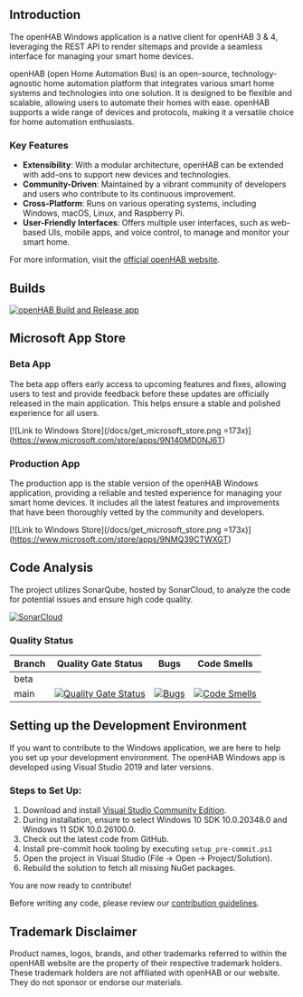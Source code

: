 ## Introduction
The openHAB Windows application is a native client for openHAB 3 & 4, leveraging the REST API to render sitemaps and provide a seamless interface for managing your smart home devices.

openHAB (open Home Automation Bus) is an open-source, technology-agnostic home automation platform that integrates various smart home systems and technologies into one solution. It is designed to be flexible and scalable, allowing users to automate their homes with ease. openHAB supports a wide range of devices and protocols, making it a versatile choice for home automation enthusiasts.

### Key Features
- **Extensibility**: With a modular architecture, openHAB can be extended with add-ons to support new devices and technologies.
- **Community-Driven**: Maintained by a vibrant community of developers and users who contribute to its continuous improvement.
- **Cross-Platform**: Runs on various operating systems, including Windows, macOS, Linux, and Raspberry Pi.
- **User-Friendly Interfaces**: Offers multiple user interfaces, such as web-based UIs, mobile apps, and voice control, to manage and monitor your smart home.

For more information, visit the [official openHAB website](https://www.openhab.org/).

## Builds
[![openHAB Build and Release app](https://github.com/openhab/openhab-windows/actions/workflows/openhab.yml/badge.svg)](https://github.com/openhab/openhab-windows/actions/workflows/openhab.yml)

## Microsoft App Store

### Beta App
The beta app offers early access to upcoming features and fixes, allowing users to test and provide feedback before these updates are officially released in the main application. This helps ensure a stable and polished experience for all users.

[![Link to Windows Store](/docs/get_microsoft_store.png =173x)]
(https://www.microsoft.com/store/apps/9N140MD0NJ6T)

### Production App
The production app is the stable version of the openHAB Windows application, providing a reliable and tested experience for managing your smart home devices. It includes all the latest features and improvements that have been thoroughly vetted by the community and developers.

[![Link to Windows Store](/docs/get_microsoft_store.png =173x)]
(https://www.microsoft.com/store/apps/9NMQ39CTWXGT)

## Code Analysis
The project utilizes SonarQube, hosted by SonarCloud, to analyze the code for potential issues and ensure high code quality.

[![SonarCloud](https://sonarcloud.io/images/project_badges/sonarcloud-white.svg)](https://sonarcloud.io/dashboard?id=openhab_openhab-windows)

### Quality Status

| Branch | Quality Gate Status | Bugs | Code Smells |
|--------|---------------------|------|-------------|
| beta   |                     |      |             |
| main   | [![Quality Gate Status](https://sonarcloud.io/api/project_badges/measure?project=openhab_openhab-windows&metric=alert_status)](https://sonarcloud.io/dashboard?id=openhab_openhab-windows) | [![Bugs](https://sonarcloud.io/api/project_badges/measure?project=openhab_openhab-windows&metric=bugs)](https://sonarcloud.io/dashboard?id=openhab_openhab-windows) | [![Code Smells](https://sonarcloud.io/api/project_badges/measure?project=openhab_openhab-windows&metric=code_smells)](https://sonarcloud.io/dashboard?id=openhab_openhab-windows) |

## Setting up the Development Environment

If you want to contribute to the Windows application, we are here to help you set up your development environment. The openHAB Windows app is developed using Visual Studio 2019 and later versions.

### Steps to Set Up:
1. Download and install [Visual Studio Community Edition](https://www.visualstudio.com/downloads/).
2. During installation, ensure to select Windows 10 SDK 10.0.20348.0 and Windows 11 SDK 10.0.26100.0.
3. Check out the latest code from GitHub.
4. Install pre-commit hook tooling by executing `setup_pre-commit.ps1`
4. Open the project in Visual Studio (File -> Open -> Project/Solution).
5. Rebuild the solution to fetch all missing NuGet packages.

You are now ready to contribute!

Before writing any code, please review our [contribution guidelines](https://github.com/openhab/openhab.windows/blob/master/CONTRIBUTING.md).

## Trademark Disclaimer

Product names, logos, brands, and other trademarks referred to within the openHAB website are the property of their respective trademark holders. These trademark holders are not affiliated with openHAB or our website. They do not sponsor or endorse our materials.
